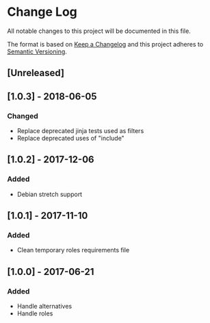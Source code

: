 # Change Log
All notable changes to this project will be documented in this file.

The format is based on [Keep a Changelog](http://keepachangelog.com/)
and this project adheres to [Semantic Versioning](http://semver.org/).

## [Unreleased]

## [1.0.3] - 2018-06-05
### Changed
- Replace deprecated jinja tests used as filters
- Replace deprecated uses of "include"

## [1.0.2] - 2017-12-06
### Added
- Debian stretch support

## [1.0.1] - 2017-11-10
### Added
- Clean temporary roles requirements file

## [1.0.0] - 2017-06-21
### Added
- Handle alternatives
- Handle roles
